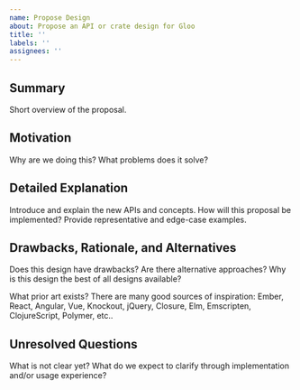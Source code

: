 ```yaml
---
name: Propose Design
about: Propose an API or crate design for Gloo
title: ''
labels: ''
assignees: ''
---
```


## Summary

Short overview of the proposal.

## Motivation

Why are we doing this? What problems does it solve?

## Detailed Explanation

Introduce and explain the new APIs and concepts. How will this proposal be
implemented? Provide representative and edge-case examples.

## Drawbacks, Rationale, and Alternatives

Does this design have drawbacks? Are there alternative approaches? Why is this
design the best of all designs available?

What prior art exists? There are many good sources of inspiration: Ember, React,
Angular, Vue, Knockout, jQuery, Closure, Elm, Emscripten, ClojureScript,
Polymer, etc..

## Unresolved Questions

What is not clear yet? What do we expect to clarify through implementation
and/or usage experience?
